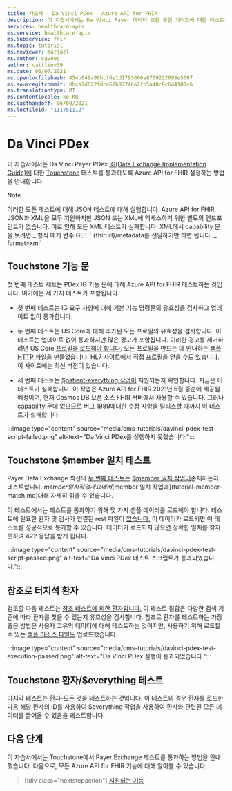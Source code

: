 ```yaml
---
title: 자습서 - Da Vinci PDex - Azure API for FHIR
description: 이 자습서에서는 Da Vinci Payer 데이터 교환 구현 가이드에 대한 테스트를 통과하도록 Azure API for FHIR 설정하는 방법을 안내합니다.
services: healthcare-apis
ms.service: healthcare-apis
ms.subservice: fhir
ms.topic: tutorial
ms.reviewer: matjazl
ms.author: cavoeg
author: caitlinv39
ms.date: 06/07/2021
ms.openlocfilehash: 454b049a90bcf6e1d1793606a8759222698e5697
ms.sourcegitcommit: 8bca2d622fdce67b07746a2fb5a40c0c644100c6
ms.translationtype: MT
ms.contentlocale: ko-KR
ms.lasthandoff: 06/09/2021
ms.locfileid: "111751112"
---
```

# <a name="da-vinci-pdex"></a>Da Vinci PDex

이 자습서에서는 Da Vinci Payer PDex [IG(Data Exchange Implementation Guide)에](http://hl7.org/fhir/us/davinci-pdex/toc.html) 대한 [Touchstone](https://touchstone.aegis.net/touchstone/) 테스트를 통과하도록 Azure API for FHIR 설정하는 방법을 안내합니다.

> [!NOTE]
> 이러한 모든 테스트에 대해 JSON 테스트에 대해 실행합니다. Azure API for FHIR JSON과 XML을 모두 지원하지만 JSON 또는 XML에 액세스하기 위한 별도의 엔드포인트가 없습니다. 이로 인해 모든 XML 테스트가 실패합니다. XML에서 capability 문을 보려면 \_ 형식 매개 변수 GET \` {fhirurl}/metadata를 전달하기만 하면 됩니다. \_ format=xml\`

## <a name="touchstone-capability-statement"></a>Touchstone 기능 문

첫 번째 테스트 세트는 PDex IG 기능 문에 대해 Azure API for FHIR 테스트하는 것입니다. 여기에는 세 가지 테스트가 포함됩니다.

* 첫 번째 테스트는 IG 요구 사항에 대해 기본 기능 명령문의 유효성을 검사하고 업데이트 없이 통과합니다.

* 두 번째 테스트는 US Core에 대해 추가된 모든 프로필의 유효성을 검사합니다. 이 테스트는 업데이트 없이 통과하지만 많은 경고가 포함됩니다. 이러한 경고를 제거하려면 US Core [프로필을 로드해야 합니다.](validation-against-profiles.md) 모든 프로필을 만드는 데 안내하는 [샘플 HTTP 파일을](https://github.com/microsoft/fhir-server/blob/main/docs/rest/PayerDataExchange/USCore.http) 만들었습니다. HL7 사이트에서 직접 [프로필을](http://hl7.org/fhir/us/core/STU3.1.1/profiles.html#profiles) 얻을 수도 있습니다. 이 사이트에는 최신 버전이 있습니다.

* 세 번째 테스트는 [$patient-everything 작업이](patient-everything.md) 지원되는지 확인합니다. 지금은 이 테스트가 실패합니다. 이 작업은 Azure API for FHIR 2021년 6월 중순에 제공될 예정이며, 현재 Cosmos DB 오픈 소스 FHIR 서버에서 사용할 수 있습니다. 그러나 capability 문에 없으므로 버그 [1989에](https://github.com/microsoft/fhir-server/issues/1989)대한 수정 사항을 릴리스할 때까지 이 테스트가 실패합니다. 

 
:::image type="content" source="media/cms-tutorials/davinci-pdex-test-script-failed.png" alt-text="Da Vinci PDex를 실행하지 못했습니다.":::

## <a name="touchstone-member-match-test"></a>Touchstone $member 일치 테스트

Payer Data Exchange 섹션의 [두 번째 테스트는](https://touchstone.aegis.net/touchstone/testdefinitions?selectedTestGrp=/FHIRSandbox/DaVinci/FHIR4-0-1-Test/PDEX/PayerExchange/01-Member-Match&activeOnly=false&contentEntry=TEST_SCRIPTS) [$member 일치 작업이](http://hl7.org/fhir/us/davinci-hrex/2020Sep/OperationDefinition-member-match.html)존재하는지 테스트합니다. $member 일치 작업 개요 에서 [$member 일치 작업에](tutorial-member-match.md)대해 자세히 읽을 수 있습니다.

이 테스트에서는 테스트를 통과하기 위해 몇 가지 샘플 데이터를 로드해야 합니다. 테스트에 필요한 환자 및 검사가 연결된 rest 파일이 [있습니다.](https://github.com/microsoft/fhir-server/blob/main/docs/rest/PayerDataExchange/membermatch.http) 이 데이터가 로드되면 이 테스트를 성공적으로 통과할 수 있습니다. 데이터가 로드되지 않으면 정확한 일치를 찾지 못하여 422 응답을 받게 됩니다.

:::image type="content" source="media/cms-tutorials/davinci-pdex-test-script-passed.png" alt-text="Da Vinci PDex 테스트 스크립트가 통과되었습니다.":::

## <a name="touchstone-patient-by-reference"></a>참조로 터치석 환자

검토할 다음 테스트는 [참조 테스트에 의한 환자입니다.](https://touchstone.aegis.net/touchstone/testdefinitions?selectedTestGrp=/FHIRSandbox/DaVinci/FHIR4-0-1-Test/PDEX/PayerExchange/02-PatientByReference&activeOnly=false&contentEntry=TEST_SCRIPTS) 이 테스트 집합은 다양한 검색 기준에 따라 환자를 찾을 수 있는지 유효성을 검사합니다. 참조로 환자를 테스트하는 가장 좋은 방법은 사용자 고유의 데이터에 대해 테스트하는 것이지만, 사용하기 위해 로드할 수 있는 [샘플 리소스 파일도](https://github.com/microsoft/fhir-server/blob/main/docs/rest/PayerDataExchange/PDex_Sample_Data.http) 업로드했습니다.

:::image type="content" source="media/cms-tutorials/davinci-pdex-test-execution-passed.png" alt-text="Da Vinci PDex 실행이 통과되었습니다.":::

## <a name="touchstone-patienteverything-test"></a>Touchstone 환자/$everything 테스트

마지막 테스트는 환자-모든 것을 테스트하는 것입니다. 이 테스트의 경우 환자를 로드한 다음 해당 환자의 ID를 사용하여 $everything 작업을 사용하여 환자와 관련된 모든 데이터를 끌어올 수 있음을 테스트합니다.

## <a name="next-steps"></a>다음 단계

이 자습서에서는 Touchstone에서 Payer Exchange 테스트를 통과하는 방법을 안내했습니다. 다음으로, 모든 Azure API for FHIR 기능에 대해 알아볼 수 있습니다.

>[!div class="nextstepaction"]
>[지원되는 기능](fhir-features-supported.md)  